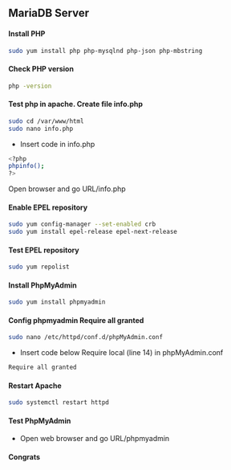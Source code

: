 ## MariaDB Server
#### Install PHP
```bash
sudo yum install php php-mysqlnd php-json php-mbstring
```
#### Check PHP version
```bash
php -version
```
#### Test php in apache. Create file info.php 
```bash
sudo cd /var/www/html
sudo nano info.php
```
* Insert code in info.php 
```bash
<?php
phpinfo();
?>
```
Open browser and go URL/info.php
#### Enable EPEL repository
```bash
sudo yum config-manager --set-enabled crb
sudo yum install epel-release epel-next-release
```
#### Test EPEL repository
```bash
sudo yum repolist
```
#### Install PhpMyAdmin
```bash
sudo yum install phpmyadmin
```
#### Config phpmyadmin Require all granted
```bash
sudo nano /etc/httpd/conf.d/phpMyAdmin.conf
```
* Insert code below Require local (line 14) in phpMyAdmin.conf 
```bash
Require all granted
```
#### Restart Apache
```bash
sudo systemctl restart httpd
```
#### Test PhpMyAdmin
* Open web browser and go URL/phpmyadmin

#### Congrats